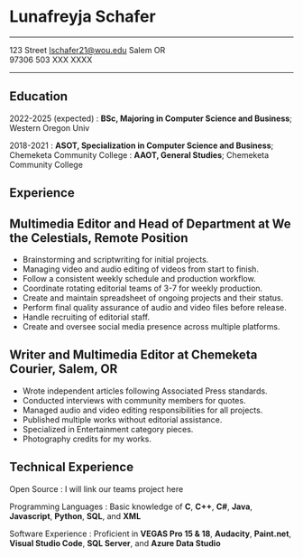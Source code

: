 Lunafreyja Schafer
============

-------------------     ----------------------------
123 Street                        lschafer21@wou.edu
Salem OR                          
97306                             503 XXX XXXX
-------------------     ----------------------------

Education
---------

2022-2025 (expected)
:   **BSc, Majoring in Computer Science and Business**; Western Oregon Univ

2018-2021
:   **ASOT, Specialization in Computer Science and Business**; Chemeketa Community College
:   **AAOT, General Studies**; Chemeketa Community College

Experience
----------

## Multimedia Editor and Head of Department at We the Celestials, Remote Position

- Brainstorming and scriptwriting for initial projects.
- Managing video and audio editing of videos from start to finish.
- Follow a consistent weekly schedule and production workflow.
- Coordinate rotating editorial teams of 3-7 for weekly production.
- Create and maintain spreadsheet of ongoing projects and their status.
- Perform final quality assurance of audio and video files before release.
- Handle recruiting of editorial staff.
- Create and oversee social media presence across multiple platforms.

## Writer and Multimedia Editor at Chemeketa Courier, Salem, OR

- Wrote independent articles following Associated Press standards.
- Conducted interviews with community members for quotes.
- Managed audio and video editing responsibilities for all projects.
- Published multiple works without editorial assistance.
- Specialized in Entertainment category pieces.
- Photography credits for my works.


Technical Experience
--------------------
Open Source
:   I will link our teams project here

Programming Languages
:   Basic knowledge of **C**, **C++**, **C#**, **Java**, **Javascript**, **Python**, **SQL**, and **XML**

Software Experience
:  Proficient in **VEGAS Pro 15 & 18**, **Audacity**, **Paint.net**, **Visual Studio Code**, **SQL Server**, and **Azure Data Studio**